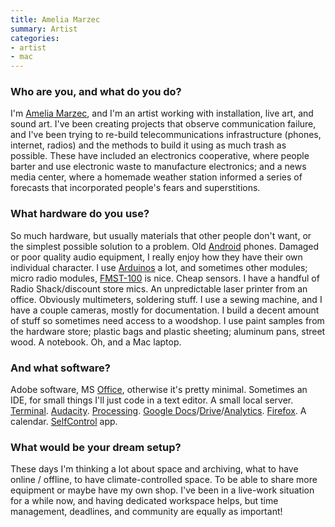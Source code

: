 ```yaml
---
title: Amelia Marzec
summary: Artist
categories:
- artist
- mac
---
```


### Who are you, and what do you do?

I'm [Amelia Marzec](http://www.ameliamarzec.com/ "Amelia's website."), and I'm an artist working with installation, live art, and sound art. I've been creating projects that observe communication failure, and I've been trying to re-build telecommunications infrastructure (phones, internet, radios) and the methods to build it using as much trash as possible. These have included an electronics cooperative, where people barter and use electronic waste to manufacture electronics; and a news media center, where a homemade weather station informed a series of forecasts that incorporated people's fears and superstitions.

### What hardware do you use?

So much hardware, but usually materials that other people don't want, or the simplest possible solution to a problem. Old [Android][] phones. Damaged or poor quality audio equipment, I really enjoy how they have their own individual character. I use [Arduinos][arduino] a lot, and sometimes other modules; micro radio modules, [FMST-100][] is nice. Cheap sensors. I have a handful of Radio Shack/discount store mics. An unpredictable laser printer from an office. Obviously multimeters, soldering stuff. I use a sewing machine, and I have a couple cameras, mostly for documentation. I build a decent amount of stuff so sometimes need access to a woodshop. I use paint samples from the hardware store; plastic bags and plastic sheeting; aluminum pans, street wood. A notebook. Oh, and a Mac laptop.

### And what software?

Adobe software, MS [Office][], otherwise it's pretty minimal. Sometimes an IDE, for small things I'll just code in a text editor. A small local server. [Terminal][]. [Audacity][]. [Processing][]. [Google Docs][google-docs]/[Drive][google-drive]/[Analytics][google-analytics]. [Firefox][]. A calendar. [SelfControl][] app.

### What would be your dream setup?

These days I'm thinking a lot about space and archiving, what to have online / offline, to have climate-controlled space. To be able to share more equipment or maybe have my own shop. I've been in a live-work situation for a while now, and having dedicated workspace helps, but time management, deadlines, and community are equally as important!

[android]: https://developers.google.com/android/?csw=1 "A mobile phone platform."
[arduino]: https://www.arduino.cc/ "Open-source prototyping hardware."
[audacity]: https://sourceforge.net/projects/audacity/ "An open-source, cross-platform audio editor."
[firefox]: https://www.mozilla.org/en-US/firefox/new/ "A cross-platform open-source web browser."
[fmst-100]: https://www.rainbowkits.com/kits/fmst-100p.html "An FM transmitter."
[google-analytics]: http://www.google.com/analytics/ "Web analytics."
[google-docs]: https://en.wikipedia.org/wiki/Google_Docs "A web-based office suite."
[google-drive]: https://drive.google.com/ "A cloud storage service."
[office]: https://products.office.com/en-us/home "An office productivity suite."
[processing]: https://processing.org/ "A programming language/environment."
[selfcontrol]: https://selfcontrolapp.com/ "Mac software to keep you away from distracting websites."
[terminal]: https://en.wikipedia.org/wiki/Terminal_(OS_X) "A console application included with Mac OS X."
